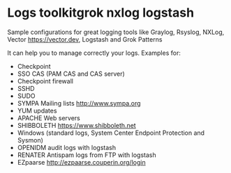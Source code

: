 # Logs toolkitgrok nxlog logstash
Sample configurations for great logging tools like Graylog, Rsyslog, NXLog, Vector https://vector.dev, Logstash and Grok Patterns

It can help you to manage correctly your logs. Examples for:
- Checkpoint
- SSO CAS (PAM CAS and CAS server)
- Checkpoint firewall
- SSHD
- SUDO
- SYMPA Mailing lists http://www.sympa.org
- YUM updates
- APACHE Web servers
- SHIBBOLETH https://www.shibboleth.net
- Windows (standard logs, System Center Endpoint Protection and Sysmon)
- OPENIDM audit logs with logstash
- RENATER Antispam logs from FTP with logstash
- EZpaarse http://ezpaarse.couperin.org/login
